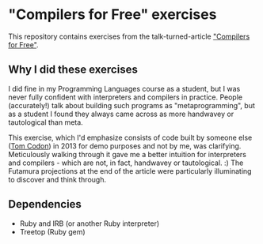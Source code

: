# "Compilers for Free" exercises

This repository contains exercises from the talk-turned-article ["Compilers for Free"](https://codon.com/compilers-for-free).

## Why I did these exercises

I did fine in my Programming Languages course as a student, but I was never fully confident with interpreters and compilers in practice. People (accurately!) talk about building such programs as "metaprogramming", but as a student I found they always came across as more handwavey or tautological than meta.

This exercise, which I'd emphasize consists of code built by someone else ([Tom Codon](https://codon.com)) in 2013 for demo purposes and not by me, was clarifying. Meticulously walking through it gave me a better intuition for interpreters and compilers - which are not, in fact, handwavey or tautological. :) The Futamura projections at the end of the article were particularly illuminating to discover and think through.

## Dependencies

* Ruby and IRB (or another Ruby interpreter)
* Treetop (Ruby gem)

